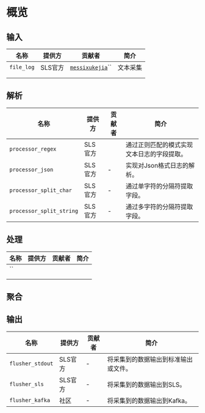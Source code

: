 # 概览

## 输入

| 名称         | 提供方   | 贡献者                                                 | 简介   |
| ---------- | ----- | --------------------------------------------------- | ---- |
| `file_log` | SLS官方 | [`messixukejia`](https://github.com/messixukejia)`` | 文本采集 |
|            |       |                                                     |      |
|            |       |                                                     |      |

## 解析

| 名称                       | 提供方   | 贡献者 | 简介                    |
| ------------------------ | ----- | --- | --------------------- |
| `processor_regex`        | SLS官方 |     | 通过正则匹配的模式实现文本日志的字段提取。 |
| `processor_json`         | SLS官方 | -   | 实现对Json格式日志的解析。       |
| `processor_split_char`   | SLS官方 | -   | 通过单字符的分隔符提取字段。        |
| `processor_split_string` | SLS官方 | -   | 通过多字符的分隔符提取字段。        |

## 处理

| 名称 | 提供方 | 贡献者 | 简介 |
| -- | --- | --- | -- |
| `` |     |     |    |
|    |     |     |    |
|    |     |     |    |

## 聚合

## 输出

| 名称               | 提供方   | 贡献者 | 简介                 |
| ---------------- | ----- | --- | ------------------ |
| `flusher_stdout` | SLS官方 | -   | 将采集到的数据输出到标准输出或文件。 |
| `flusher_sls`    | SLS官方 | -   | 将采集到的数据输出到SLS。     |
| `flusher_kafka`  | 社区    | -   | 将采集到的数据输出到Kafka。   |
